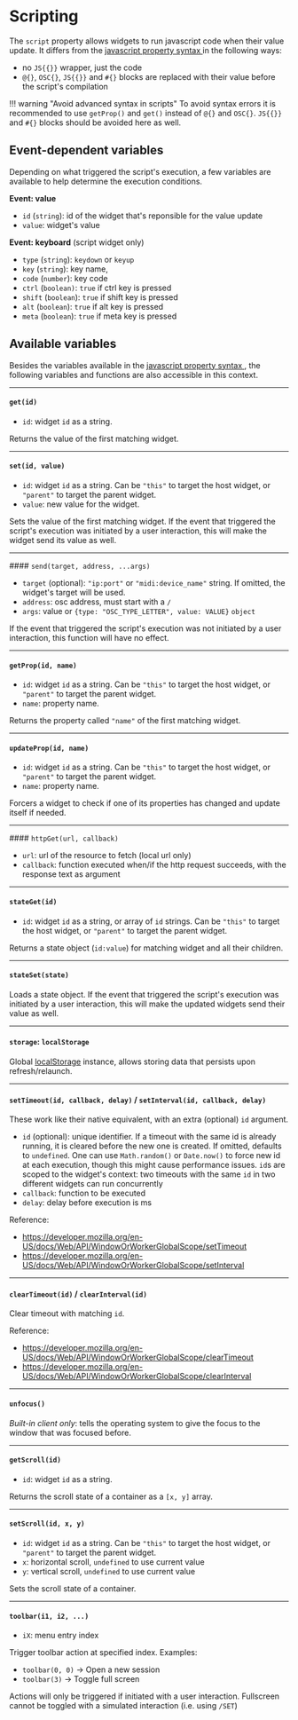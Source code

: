 # Scripting

The `script` property allows widgets to run javascript code when their value update. It differs from the [javascript property syntax ](./advanced-syntaxes.md#available-variables) in the following ways:

- no `JS{{}}` wrapper, just the code
- `@{}`, `OSC{}`, `JS{{}}` and `#{}` blocks are replaced with their value before the script's compilation

!!! warning "Avoid advanced syntax in scripts"
    To avoid syntax errors it is recommended to use `getProp()` and `get()` instead of `@{}` and `OSC{}`. `JS{{}}` and `#{}` blocks should be avoided here as well.

## Event-dependent variables

Depending on what triggered the script's execution, a few variables are available to help determine the execution conditions.

**Event: value**

- `id` (`string`): id of the widget that's reponsible for the value update
- `value`: widget's value

**Event: keyboard** (script widget only)

- `type` (`string`): `keydown` or `keyup`
- `key` (`string`): key name,
- `code` (`number`): key code
- `ctrl` (`boolean)`: `true` if ctrl key is pressed
- `shift` (`boolean`): `true` if shift key is pressed
- `alt` (`boolean`): `true` if alt key is pressed
- `meta` (`boolean`): `true` if meta key is pressed


## Available variables

Besides the variables available in the [javascript property syntax ](./advanced-syntaxes.md#available-variables), the following variables and functions are also accessible in this context.

----

#### `get(id)`
- `id`: widget `id` as a string.

Returns the value of the first matching widget.

----

#### `set(id, value)`
- `id`: widget `id` as a string. Can be `"this"` to target the host widget, or `"parent"` to target the parent widget.
- `value`: new value for the widget.

Sets the value of the first matching widget.
If the event that triggered the script's execution was initiated by a user interaction, this will make the widget send its value as well.

----

#### `send(target, address, ...args)`
- `target` (optional): `"ip:port"` or `"midi:device_name"` string. If omitted, the widget's target will be used.
- `address`: osc address, must start with a `/`
- `args`: value or `{type: "OSC_TYPE_LETTER", value: VALUE}` `object`

If the event that triggered the script's execution was not initiated by a user interaction, this function will have no effect.

----

#### `getProp(id, name)`
- `id`: widget `id` as a string. Can be `"this"` to target the host widget, or `"parent"` to target the parent widget.
- `name`: property name.

Returns the property called `"name"` of the first matching widget.

----

#### `updateProp(id, name)`
- `id`: widget `id` as a string. Can be `"this"` to target the host widget, or `"parent"` to target the parent widget.
- `name`: property name.

Forcers a widget to check if one of its properties has changed and update itself if needed.

----

#### `httpGet(url, callback)`

- `url`: url of the resource to fetch (local url only)
- `callback`: function executed when/if the http request succeeds, with the response text as argument

----

#### `stateGet(id)`
- `id`: widget `id` as a string, or array of `id` strings. Can be `"this"` to target the host widget, or `"parent"` to target the parent widget.

Returns a state object (`id:value`) for matching widget and all their children.

----

#### `stateSet(state)`

Loads a state object. If the event that triggered the script's execution was initiated by a user interaction, this will make the updated widgets send their value as well.

----

#### `storage`: `localStorage`

Global [localStorage](https://developer.mozilla.org/en-US/docs/Web/API/Window/localStorage) instance, allows storing data that persists upon refresh/relaunch.

----

#### `setTimeout(id, callback, delay)` / `setInterval(id, callback, delay)`

These work like their native equivalent, with an extra (optional) `id` argument.

- `id` (optional): unique identifier. If a timeout with the same id is already running, it is cleared before the new one is created. If omitted, defaults to `undefined`. One can use `Math.random()` or `Date.now()` to force new id at each execution, though this might cause performance issues. `id`s are scoped to the widget's context: two timeouts with the same `id` in two different widgets can run concurrently
- `callback`: function to be executed
- `delay`: delay before execution is ms

Reference:

- https://developer.mozilla.org/en-US/docs/Web/API/WindowOrWorkerGlobalScope/setTimeout
- https://developer.mozilla.org/en-US/docs/Web/API/WindowOrWorkerGlobalScope/setInterval

-----

#### `clearTimeout(id)` / `clearInterval(id)`

Clear timeout with matching `id`.

Reference:

- https://developer.mozilla.org/en-US/docs/Web/API/WindowOrWorkerGlobalScope/clearTimeout
- https://developer.mozilla.org/en-US/docs/Web/API/WindowOrWorkerGlobalScope/clearInterval

----

#### `unfocus()`

*Built-in client only*: tells the operating system to give the focus to the window that was focused before.

----

#### `getScroll(id)`
- `id`: widget `id` as a string.

Returns the scroll state of a container as a `[x, y]` array.

----

#### `setScroll(id, x, y)`
- `id`: widget `id` as a string. Can be `"this"` to target the host widget, or `"parent"` to target the parent widget.
- `x`: horizontal scroll, `undefined` to use current value
- `y`: vertical scroll, `undefined` to use current value

Sets the scroll state of a container.

----

#### `toolbar(i1, i2, ...)`
- `iX`: menu entry index

Trigger toolbar action at specified index. Examples:

- `toolbar(0, 0)` -> Open a new session
- `toolbar(3)` -> Toggle full screen

Actions will only be triggered if initiated with a user interaction. Fullscreen cannot be toggled with a simulated interaction (i.e. using `/SET`)
